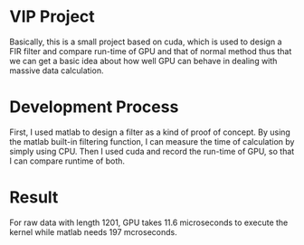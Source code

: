# VIP Project 
Basically, this is a small project based on cuda, which is used to design a 
FIR filter and compare run-time of GPU and that of normal method thus that 
we can get a basic idea about how well GPU can behave in dealing with massive
data calculation.

# Development Process  
First, I used matlab to design a filter as a kind of proof of concept. 
By using the matlab built-in filtering function, I can measure the time of
calculation by simply using CPU. Then I used cuda and record the run-time 
of GPU, so that I can compare runtime of both. 

# Result
For raw data with length 1201, GPU takes 11.6 microseconds to execute the kernel while matlab needs 197 mcroseconds.
